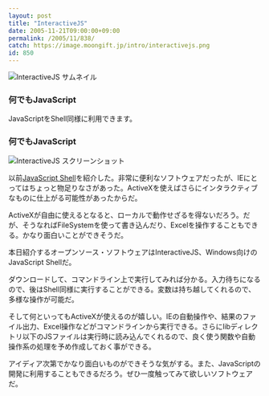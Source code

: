 ```yaml
---
layout: post
title: "InteractiveJS"
date: 2005-11-21T09:00:00+09:00
permalink: /2005/11/838/
catch: https://image.moongift.jp/intro/interactivejs.png
id: 850
---
```

 ![InteractiveJS サムネイル](https://image.moongift.jp/intro/interactivejs.s.png "InteractiveJS サムネイル")
  

### 何でもJavaScript
  
JavaScriptをShell同様に利用できます。  
<!--more-->  

### 何でもJavaScript
  

![InteractiveJS スクリーンショット](https://image.moongift.jp/intro/interactivejs.png "InteractiveJS スクリーンショット")

  

以前[JavaScript Shell](http://oss.moongift.jp/intro/i-743.html)を紹介した。非常に便利なソフトウェアだったが、IEにとってはちょっと物足りなさがあった。ActiveXを使えばさらにインタラクティブなものに仕上がる可能性があったからだ。

  

ActiveXが自由に使えるとなると、ローカルで動作せざるを得ないだろう。だが、そうなればFileSystemを使って書き込んだり、Excelを操作することもできる。かなり面白いことができそうだ。

  

本日紹介するオープンソース・ソフトウェアはInteractiveJS、Windows向けのJavaScript Shellだ。

  

ダウンロードして、コマンドライン上で実行してみれば分かる。入力待ちになるので、後はShell同様に実行することができる。変数は持ち越してくれるので、多様な操作が可能だ。

  

そして何といってもActiveXが使えるのが嬉しい。IEの自動操作や、結果のファイル出力、Excel操作などがコマンドラインから実行できる。さらにlibディレクトリ以下のJSファイルは実行時に読み込んでくれるので、良く使う関数や自動操作系の処理を予め作成しておく事ができる。

  

アイディア次第でかなり面白いものができそうな気がする。また、JavaScriptの開発に利用することもできるだろう。ぜひ一度触ってみて欲しいソフトウェアだ。

